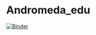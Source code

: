 # Andromeda_edu

[![Binder](https://mybinder.org/badge_logo.svg)](https://mybinder.org/v2/gh/HannahHan3/Andromeda_edu/main)
